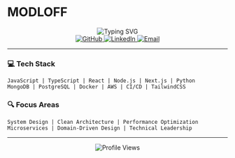 # MODLOFF

<div align="center">
  <img src="https://readme-typing-svg.herokuapp.com?font=Inter&weight=500&size=30&duration=3000&pause=1000&color=0A66C2&center=true&vCenter=true&width=435&lines=Junior+Developer;MODLOFF" alt="Typing SVG" />
</div>

<div align="center">
  <a href="https://github.com/MODLOFF">
    <img src="https://img.shields.io/badge/github-%23121011.svg?style=for-the-badge&logo=github&logoColor=white" alt="GitHub"/>
  </a>
  <a href="https://linkedin.com/in/MODLOFF">
    <img src="https://img.shields.io/badge/linkedin-%230077B5.svg?style=for-the-badge&logo=linkedin&logoColor=white" alt="LinkedIn"/>
  </a>
  <a href="mailto:info@modloff.cc">
    <img src="https://img.shields.io/badge/Email-%23000000.svg?style=for-the-badge&logo=gmail&logoColor=white" alt="Email"/>
  </a>
</div>

---

### 💻 Tech Stack

```
JavaScript | TypeScript | React | Node.js | Next.js | Python
MongoDB | PostgreSQL | Docker | AWS | CI/CD | TailwindCSS
```

### 🔍 Focus Areas

```
System Design | Clean Architecture | Performance Optimization
Microservices | Domain-Driven Design | Technical Leadership
```

---

<div align="center">
  <img src="https://komarev.com/ghpvc/?username=MODLOFF&style=flat-square&color=0A66C2" alt="Profile Views"/>
</div>
